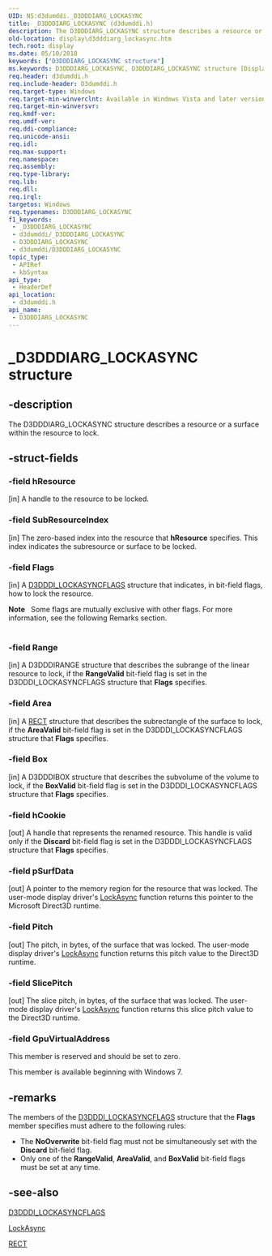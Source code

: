 ```yaml
---
UID: NS:d3dumddi._D3DDDIARG_LOCKASYNC
title: _D3DDDIARG_LOCKASYNC (d3dumddi.h)
description: The D3DDDIARG_LOCKASYNC structure describes a resource or a surface within the resource to lock.
old-location: display\d3dddiarg_lockasync.htm
tech.root: display
ms.date: 05/10/2018
keywords: ["D3DDDIARG_LOCKASYNC structure"]
ms.keywords: D3DDDIARG_LOCKASYNC, D3DDDIARG_LOCKASYNC structure [Display Devices], UMDisplayDriver_param_Structs_24593944-e4ac-4650-82d5-c5fc26a6a770.xml, _D3DDDIARG_LOCKASYNC, d3dumddi/D3DDDIARG_LOCKASYNC, display.d3dddiarg_lockasync
req.header: d3dumddi.h
req.include-header: D3dumddi.h
req.target-type: Windows
req.target-min-winverclnt: Available in Windows Vista and later versions of the Windows operating systems.
req.target-min-winversvr: 
req.kmdf-ver: 
req.umdf-ver: 
req.ddi-compliance: 
req.unicode-ansi: 
req.idl: 
req.max-support: 
req.namespace: 
req.assembly: 
req.type-library: 
req.lib: 
req.dll: 
req.irql: 
targetos: Windows
req.typenames: D3DDDIARG_LOCKASYNC
f1_keywords:
 - _D3DDDIARG_LOCKASYNC
 - d3dumddi/_D3DDDIARG_LOCKASYNC
 - D3DDDIARG_LOCKASYNC
 - d3dumddi/D3DDDIARG_LOCKASYNC
topic_type:
 - APIRef
 - kbSyntax
api_type:
 - HeaderDef
api_location:
 - d3dumddi.h
api_name:
 - D3DDDIARG_LOCKASYNC
---
```


# _D3DDDIARG_LOCKASYNC structure


## -description

The D3DDDIARG_LOCKASYNC structure describes a resource or a surface within the resource to lock.

## -struct-fields

### -field hResource

[in] A handle to the resource to be locked.

### -field SubResourceIndex

[in] The zero-based index into the resource that <b>hResource</b> specifies. This index indicates the subresource or surface to be locked.

### -field Flags

[in] A <a href="/windows-hardware/drivers/ddi/d3dumddi/ns-d3dumddi-_d3dddi_lockasyncflags">D3DDDI_LOCKASYNCFLAGS</a> structure that indicates, in bit-field flags, how to lock the resource. 

<div class="alert"><b>Note</b>    Some flags are mutually exclusive with other flags. For more information, see the following Remarks section.</div>
<div> </div>

### -field Range

[in] A D3DDDIRANGE structure that describes the subrange of the linear resource to lock, if the <b>RangeValid</b> bit-field flag is set in the D3DDDI_LOCKASYNCFLAGS structure that <b>Flags</b> specifies.

### -field Area

[in] A <a href="/windows/win32/api/windef/ns-windef-rect">RECT</a> structure that describes the subrectangle of the surface to lock, if the <b>AreaValid</b> bit-field flag is set in the D3DDDI_LOCKASYNCFLAGS structure that <b>Flags</b> specifies.

### -field Box

[in] A D3DDDIBOX structure that describes the subvolume of the volume to lock, if the <b>BoxValid</b> bit-field flag is set in the D3DDDI_LOCKASYNCFLAGS structure that <b>Flags</b> specifies.

### -field hCookie

[out] A handle that represents the renamed resource. This handle is valid only if the <b>Discard</b> bit-field flag is set in the D3DDDI_LOCKASYNCFLAGS structure that <b>Flags</b> specifies.

### -field pSurfData

[out] A pointer to the memory region for the resource that was locked. The user-mode display driver's <a href="/windows-hardware/drivers/ddi/d3dumddi/nc-d3dumddi-pfnd3dddi_lockasync">LockAsync</a> function returns this pointer to the Microsoft Direct3D runtime.

### -field Pitch

[out] The pitch, in bytes, of the surface that was locked. The user-mode display driver's <a href="/windows-hardware/drivers/ddi/d3dumddi/nc-d3dumddi-pfnd3dddi_lockasync">LockAsync</a> function returns this pitch value to the Direct3D runtime.

### -field SlicePitch

[out] The slice pitch, in bytes, of the surface that was locked. The user-mode display driver's <a href="/windows-hardware/drivers/ddi/d3dumddi/nc-d3dumddi-pfnd3dddi_lockasync">LockAsync</a> function returns this slice pitch value to the Direct3D runtime.

### -field GpuVirtualAddress

This member is reserved and should be set to zero.

This member is available beginning with Windows 7.

## -remarks

The members of the <a href="/windows-hardware/drivers/ddi/d3dumddi/ns-d3dumddi-_d3dddi_lockasyncflags">D3DDDI_LOCKASYNCFLAGS</a> structure that the <b>Flags</b> member specifies must adhere to the following rules:

<ul>
<li>
The <b>NoOverwrite</b> bit-field flag must not be simultaneously set with the <b>Discard</b> bit-field flag.

</li>
<li>
Only one of the <b>RangeValid</b>, <b>AreaValid</b>, and <b>BoxValid</b> bit-field flags must be set at any time.

</li>
</ul>

## -see-also

<a href="/windows-hardware/drivers/ddi/d3dumddi/ns-d3dumddi-_d3dddi_lockasyncflags">D3DDDI_LOCKASYNCFLAGS</a>



<a href="/windows-hardware/drivers/ddi/d3dumddi/nc-d3dumddi-pfnd3dddi_lockasync">LockAsync</a>



<a href="/windows/win32/api/windef/ns-windef-rect">RECT</a>
